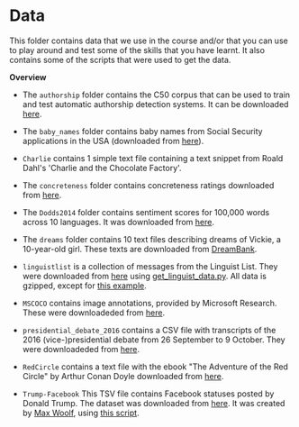 # Data

This folder contains data that we use in the course and/or that you can use to play around and test some of the skills that you have learnt. It also contains some of the
scripts that were used to get the data.

**Overview**

* The `authorship` folder contains the C50 corpus that can be used to train and test automatic authorship detection systems. It can be downloaded [here](https://archive.ics.uci.edu/ml/datasets/Reuter_50_50).

* The `baby_names` folder contains baby names from Social Security applications in the USA (downloaded from [here](http://catalog.data.gov/dataset/baby-names-from-social-security-card-applications-national-level-data)). 

* `Charlie` contains 1 simple text file containing a text snippet from Roald Dahl's 'Charlie and the Chocolate Factory'.

* The `concreteness` folder contains concreteness ratings downloaded from [here](http://crr.ugent.be/archives/1330).

* The `Dodds2014` folder contains sentiment scores for 100,000 words across 10 languages. It was downloaded from [here](http://www.uvm.edu/storylab/share/papers/dodds2014a/data.html).

* The `dreams` folder contains 10 text files describing dreams of Vickie, a 10-year-old girl. These texts are downloaded from [DreamBank](http://www.dreambank.net/).

* `linguistlist` is a collection of messages from the Linguist List. They were
    downloaded from [here](http://listserv.linguistlist.org/pipermail/linglite/)
    using [get_linguist_data.py](./scripts/get_linguist_data.py). All data is
    gzipped, except for [this example](./linguistlist/example/2015-August.txt).
    
* `MSCOCO` contains image annotations, provided by Microsoft Research. These were
    downloadeded from [here](http://mscoco.org/dataset/#download).
    
* `presidential_debate_2016` contains a CSV file with transcripts of the 2016 (vice-)presidential debate from 26 September to 9 October. They were downloadeded from [here](https://www.kaggle.com/mrisdal/2016-us-presidential-debates).

* `RedCircle` contains a text file with the ebook "The Adventure of the Red Circle"
by Arthur Conan Doyle downloaded from [here](www.gutenberg.net).

* `Trump-Facebook` This TSV file contains Facebook statuses posted by Donald Trump. The dataset was downloaded from [here](https://www.reddit.com/r/datasets/comments/581hqm/all_of_donald_trumps_facebook_statuses_reaction/).
It was created by [Max Woolf](http://minimaxir.com/), using [this script](https://github.com/minimaxir/facebook-page-post-scraper).


